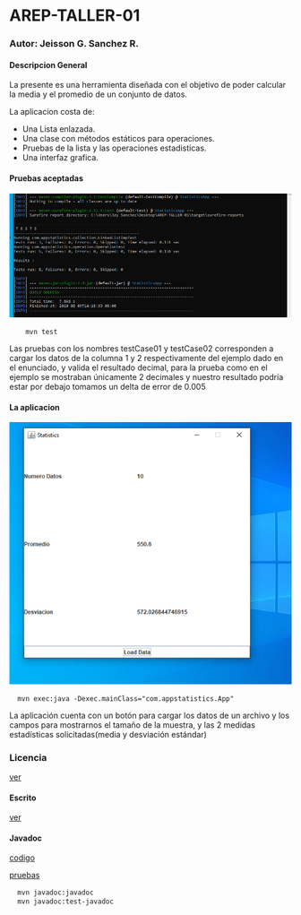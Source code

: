 # AREP-TALLER-01

### Autor: Jeisson G. Sanchez R.

#### Descripcion General

La presente es una herramienta diseñada con el objetivo de poder calcular la media y el promedio de un conjunto de datos.

La aplicacion costa de:

- Una Lista enlazada.
- Una clase con métodos estáticos para operaciones.
- Pruebas de la lista y las operaciones estadisticas.
- Una interfaz grafica.

#### Pruebas aceptadas

![img](img/pruebasok.PNG)

~~~
    mvn test
~~~

Las pruebas con los nombres testCase01 y testCase02 corresponden a cargar los datos de la columna 1 y 2 respectivamente del ejemplo dado en el enunciado, y valida el resultado decimal, para la prueba como en el ejemplo se mostraban únicamente 2 decimales y nuestro resultado podría estar por debajo tomamos un delta de error de 0.005

#### La aplicacion 

![img](img/app.PNG)

~~~
  mvn exec:java -Dexec.mainClass="com.appstatistics.App"
~~~

La aplicación cuenta con un botón para cargar los datos de un archivo y los campos para mostrarnos el tamaño de la muestra, y las 2 medidas estadísticas solicitadas(media y desviación estándar)

### Licencia

[ver](LICENSE)


#### Escrito

[ver](AREP_T_01.pdf)


#### Javadoc

[codigo](javadoc/apidocs)


[pruebas](javadoc/testapidocs)

~~~
  mvn javadoc:javadoc
  mvn javadoc:test-javadoc
~~~

